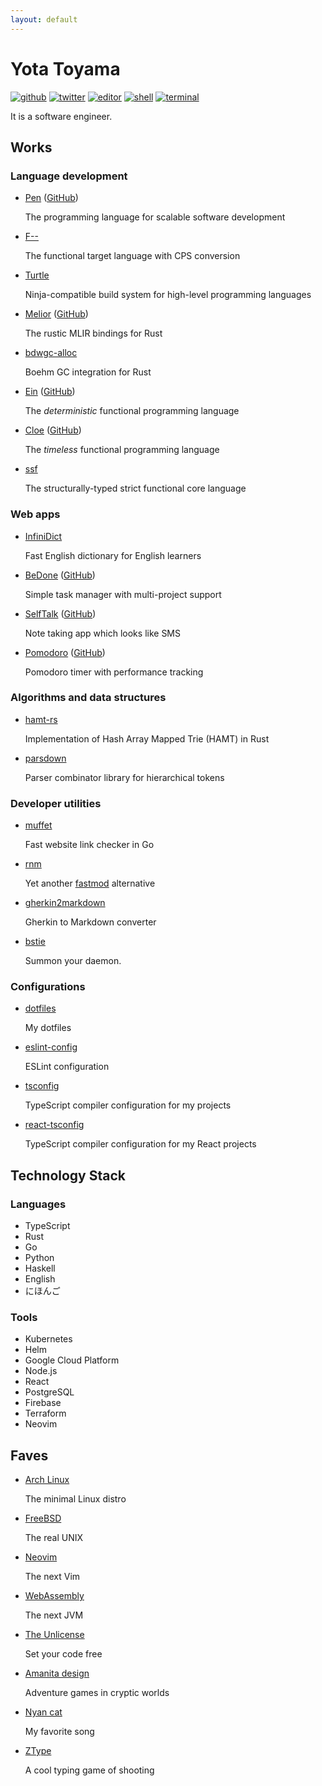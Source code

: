 ```yaml
---
layout: default
---
```


# Yota Toyama

[![github](https://img.shields.io/badge/github-raviqqe-red.svg?style=flat-square)](https://github.com/raviqqe)
[![twitter](https://img.shields.io/badge/twitter-raviqqe-blue.svg?style=flat-square)](https://twitter.com/raviqqe)
[![editor](https://img.shields.io/badge/editor-neovim-brightgreen.svg?style=flat-square)](https://neovim.io/)
[![shell](https://img.shields.io/badge/shell-zsh-rebeccapurple.svg?style=flat-square)](https://zsh.sourceforge.io/)
[![terminal](https://img.shields.io/badge/terminal-alacritty-darkorange.svg?style=flat-square)](https://alacritty.org/)

It is a software engineer.

## Works

### Language development

- [Pen](https://pen-lang.org) ([GitHub](https://github.com/pen-lang/pen))

  The programming language for scalable software development

- [F\-\-](https://github.com/raviqqe/fmm)

  The functional target language with CPS conversion

- [Turtle](https://github.com/raviqqe/turtle-build)

  Ninja-compatible build system for high-level programming languages

- [Melior](https://raviqqe.github.io/melior/melior/) ([GitHub](https://github.com/raviqqe/melior))

  The rustic MLIR bindings for Rust

- [bdwgc-alloc](https://github.com/raviqqe/bdwgc-alloc)

  Boehm GC integration for Rust

- [Ein](https://ein-lang.org) ([GitHub](https://github.com/ein-lang/ein))

  The _deterministic_ functional programming language

- [Cloe](https://cloe-lang.org) ([GitHub](https://github.com/cloe-lang/cloe))

  The _timeless_ functional programming language

- [ssf](https://github.com/raviqqe/ssf)

  The structurally-typed strict functional core language

### Web apps

- [InfiniDict](https://dictionary.code2d.org/)

  Fast English dictionary for English learners

- [BeDone](https://tasks.code2d.org) ([GitHub](https://github.com/raviqqe/tasks))

  Simple task manager with multi-project support

- [SelfTalk](https://notes.code2d.org) ([GitHub](https://github.com/raviqqe/self-talk))

  Note taking app which looks like SMS

- [Pomodoro](https://pomodoro.code2d.org) ([GitHub](https://github.com/raviqqe/pomodoro))

  Pomodoro timer with performance tracking

### Algorithms and data structures

- [hamt-rs](https://github.com/raviqqe/hamt-rs)

  Implementation of Hash Array Mapped Trie (HAMT) in Rust

- [parsdown](https://github.com/raviqqe/parsdown)

  Parser combinator library for hierarchical tokens

### Developer utilities

- [muffet](https://github.com/raviqqe/muffet)

  Fast website link checker in Go

- [rnm](https://github.com/raviqqe/rnm)

  Yet another [fastmod](https://github.com/facebookincubator/fastmod) alternative

- [gherkin2markdown](https://github.com/raviqqe/gherkin2markdown)

  Gherkin to Markdown converter

- [bstie](https://github.com/raviqqe/bstie)

  Summon your daemon.

### Configurations

- [dotfiles](https://github.com/raviqqe/dotfiles)

  My dotfiles

- [eslint-config](https://github.com/raviqqe/eslint-config)

  ESLint configuration

- [tsconfig](https://github.com/raviqqe/tsconfig)

  TypeScript compiler configuration for my projects

- [react-tsconfig](https://github.com/raviqqe/react-tsconfig)

  TypeScript compiler configuration for my React projects

## Technology Stack

### Languages

- TypeScript
- Rust
- Go
- Python
- Haskell
- English
- にほんご

### Tools

- Kubernetes
- Helm
- Google Cloud Platform
- Node.js
- React
- PostgreSQL
- Firebase
- Terraform
- Neovim

## Faves

- [Arch Linux](https://www.archlinux.org)

  The minimal Linux distro

- [FreeBSD](https://www.freebsd.org)

  The real UNIX

- [Neovim](https://neovim.io/)

  The next Vim

- [WebAssembly](https://webassembly.org)

  The next JVM

- [The Unlicense](https://unlicense.org)

  Set your code free

- [Amanita design](https://amanita-design.net/)

  Adventure games in cryptic worlds

- [Nyan cat](https://www.nyan.cat/)

  My favorite song

- [ZType](https://zty.pe)

  A cool typing game of shooting
